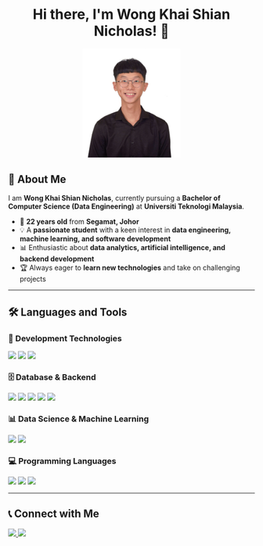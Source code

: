 <h1 align="center">Hi there, I'm Wong Khai Shian Nicholas! 👋</h1>

<p align="center">
  <img src="2425/student/nicholas0377/rsz_1dsc_0711.jpg" width="200" alt="Wong Khai Shian Nicholas">
</p>

## 🚀 About Me
I am **Wong Khai Shian Nicholas**, currently pursuing a **Bachelor of Computer Science (Data Engineering)** at **Universiti Teknologi Malaysia**.  

- 🎂 **22 years old** from **Segamat, Johor**  
- 💡 A **passionate student** with a keen interest in **data engineering, machine learning, and software development**  
- 📊 Enthusiastic about **data analytics, artificial intelligence, and backend development**  
- 🏆 Always eager to **learn new technologies** and take on challenging projects  

---

## 🛠️ Languages and Tools  

### 🚀 Development Technologies
<p>
  <img src="https://img.shields.io/badge/Flutter-02569B?style=for-the-badge&logo=flutter&logoColor=white" />
  <img src="https://img.shields.io/badge/HTML5-E34F26?style=for-the-badge&logo=html5&logoColor=white" />
  <img src="https://img.shields.io/badge/CSS3-1572B6?style=for-the-badge&logo=css3&logoColor=white" />
</p>

### 🗄️ Database & Backend
<p>
  <img src="https://img.shields.io/badge/MySQL-4479A1?style=for-the-badge&logo=mysql&logoColor=white" />
  <img src="https://img.shields.io/badge/Node.js-339933?style=for-the-badge&logo=node.js&logoColor=white" />
  <img src="https://img.shields.io/badge/Next.js-000000?style=for-the-badge&logo=next.js&logoColor=white" />
  <img src="https://img.shields.io/badge/PHP-777BB4?style=for-the-badge&logo=php&logoColor=white" />
  <img src="https://img.shields.io/badge/SAP_HANA-009FDA?style=for-the-badge&logo=sap&logoColor=white" />
</p>

### 📊 Data Science & Machine Learning
<p>
  <img src="https://img.shields.io/badge/Data_Mining-FF6F00?style=for-the-badge&logo=data&logoColor=white" />
  <img src="https://img.shields.io/badge/Machine_Learning-FFDE57?style=for-the-badge&logo=machinelearning&logoColor=black" />
</p>

### 💻 Programming Languages
<p>
  <img src="https://img.shields.io/badge/Java-007396?style=for-the-badge&logo=java&logoColor=white" />
  <img src="https://img.shields.io/badge/C++-00599C?style=for-the-badge&logo=cplusplus&logoColor=white" />
  <img src="https://img.shields.io/badge/Python-3776AB?style=for-the-badge&logo=python&logoColor=white" />
</p>

---

## 📞 Connect with Me  

<p>
  <a href="https://www.linkedin.com/in/wong-khai-shian-nicholas">
    <img src="https://img.shields.io/badge/LinkedIn-0A66C2?style=for-the-badge&logo=linkedin&logoColor=white" />
  </a>
  <a href="https://www.instagram.com/your-instagram">
    <img src="https://img.shields.io/badge/Instagram-E4405F?style=for-the-badge&logo=instagram&logoColor=white" />
  </a>
</p>
